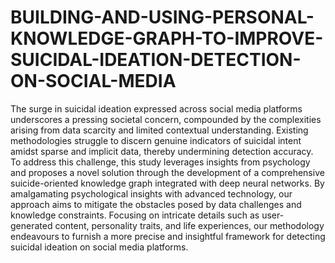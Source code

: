 # BUILDING-AND-USING-PERSONAL-KNOWLEDGE-GRAPH-TO-IMPROVE-SUICIDAL-IDEATION-DETECTION-ON-SOCIAL-MEDIA

The surge in suicidal ideation expressed across social media platforms underscores a pressing societal concern, compounded by the complexities arising from data scarcity and limited contextual understanding. Existing methodologies struggle to discern genuine indicators of suicidal intent amidst sparse and implicit data, thereby undermining detection accuracy. To address this challenge, this study leverages insights from psychology and proposes a novel solution through the development of a comprehensive suicide-oriented knowledge graph integrated with deep neural networks. By amalgamating psychological insights with advanced technology, our approach aims to mitigate the obstacles posed by data challenges and knowledge constraints. Focusing on intricate details such as user-generated content, personality traits, and life experiences, our methodology endeavours to furnish a more precise and insightful framework for detecting suicidal ideation on social media platforms.
